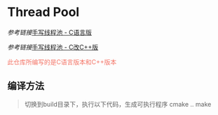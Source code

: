 # Thread Pool
*参考链接*[手写线程池 - C语言版](https://subingwen.cn/linux/threadpool/ "爱编程的大丙")

*参考链接*[手写线程池 - C改C++版](https://subingwen.cn/linux/threadpool-cpp/?highlight=%E7%BA%BF%E7%A8%8B%E6%B1%A0 "爱编程的大丙")

<font style="color: #f47466">此仓库所编写的是C语言版本和C++版本</font>
## 编译方法
> 切换到build目录下，执行以下代码，生成可执行程序
    cmake ..
    make

